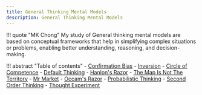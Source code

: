 ```yaml
---
title: General Thinking Mental Models
description: General Thinking Mental Models 
---
```


!!! quote "MK Chong"
    My study of General thinking mental models are based on conceptual frameworks that help in simplifying complex situations or problems, enabling better understanding, reasoning, and decision-making. 

!!! abstract "Table of contents"
    - [Confirmation Bias](https://mkchong.com/Knowledge/Models/General%20Thinking/ConfirmationBias/)
    - [Inversion](https://mkchong.com/Knowledge/Models/General%20Thinking/Inversion/)
    - [Circle of Competence](https://mkchong.com/Knowledge/Models/General%20Thinking/circleOfCompetence/)
    - [Default Thinking](https://mkchong.com/Knowledge/Models/General%20Thinking/defaultThinking/)
    - [Hanlon's Razor](https://mkchong.com/Knowledge/Models/General%20Thinking/hanlonsRazor/)
    - [The Map Is Not The Territory](https://mkchong.com/Knowledge/Models/General%20Thinking/mapIsNotTerritory/)
    - [Mr Market](https://mkchong.com/Knowledge/Models/General%20Thinking/mrMarket/)
    - [Occam's Razor](https://mkchong.com/Knowledge/Models/General%20Thinking/occamsRazor/)
    - [Probabilistic Thinking](https://mkchong.com/Knowledge/Models/General%20Thinking/probabilisticThinking/)
    - [Second Order Thinking](https://mkchong.com/Knowledge/Models/General%20Thinking/secondOrderThinking/)
    - [Thought Experiment](https://mkchong.com/Knowledge/Models/General%20Thinking/thoughtExperiment/)